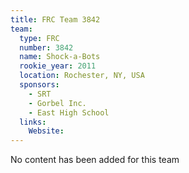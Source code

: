```yaml
---
title: FRC Team 3842
team:
  type: FRC
  number: 3842
  name: Shock-a-Bots
  rookie_year: 2011
  location: Rochester, NY, USA
  sponsors:
    - SRT
    - Gorbel Inc.
    - East High School
  links:
    Website: 
---
```

No content has been added for this team